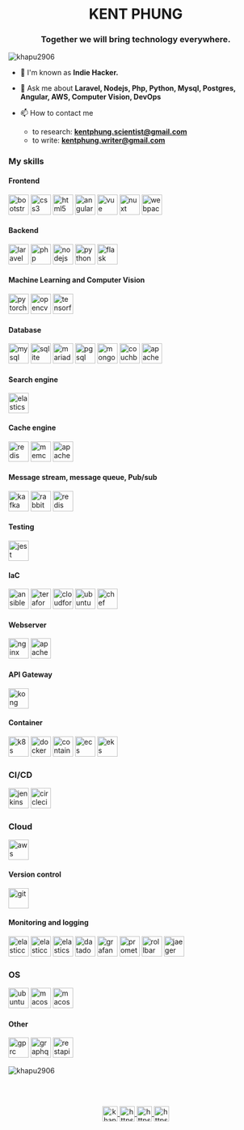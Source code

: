 <h1 align="center">KENT PHUNG</h1>
<h3 align="center">Together we will bring technology everywhere.</h3>

<p align="left"> <img src="https://komarev.com/ghpvc/?username=khapu2906" alt="khapu2906" /> </p>

- 🌱 I'm known as **Indie Hacker.**

- 💬 Ask me about **Laravel, Nodejs, Php, Python, Mysql, Postgres, Angular, AWS, Computer Vision, DevOps**

- 📫 How to contact me
    - to research: **kentphung.scientist@gmail.com**
    - to write: **kentphung.writer@gmail.com**

### My skills
#### Frontend
<p align="left">
    <img src="https://www.vectorlogo.zone/logos/getbootstrap/getbootstrap-icon.svg" alt="bootstrap" width="40" height="40"/> 
    <img src="https://www.vectorlogo.zone/logos/w3_css/w3_css-icon.svg" alt="css3" width="40" height="40"/> 
    <img src="https://www.vectorlogo.zone/logos/w3_html5/w3_html5-icon.svg" alt="html5" width="40" height="40"/> 
    <img src="https://www.vectorlogo.zone/logos/angular/angular-icon.svg" alt="angular" width="40" height="40"/>
    <img src="https://www.vectorlogo.zone/logos/vuejs/vuejs-icon.svg" alt="vue" width="40" height="40"/>
    <img src="https://www.vectorlogo.zone/logos/nuxtjs/nuxtjs-icon.svg" alt="nuxt" width="40" height="40"/>
    <img src="https://www.vectorlogo.zone/logos/js_webpack/js_webpack-icon.svg" alt="webpack" width="40" height="40"/>
</p>

#### Backend
<p align="left">
    <img src="https://www.vectorlogo.zone/logos/laravel/laravel-icon.svg" alt="laravel" width="40" height="40"/> 
    <img src="https://www.vectorlogo.zone/logos/php/php-icon.svg" alt="php" width="40" height="40"/> 
    <img src="https://www.vectorlogo.zone/logos/nodejs/nodejs-icon.svg" alt="nodejs" width="40" height="40"/> 
    <img src="https://www.vectorlogo.zone/logos/python/python-icon.svg" alt="python" width="40" height="40"/>
    <img src="https://www.vectorlogo.zone/logos/palletsprojects_flask/palletsprojects_flask-icon~v2.svg" alt="flask" width="40" height="40"/>
    
</p>

#### Machine Learning and Computer Vision
<p align="left">
    <img src="https://www.vectorlogo.zone/logos/pytorch/pytorch-icon.svg" alt="pytorch" width="40" height="40"/> 
    <img src="https://www.vectorlogo.zone/logos/opencv/opencv-icon.svg" alt="opencv" width="40" height="40"/> 
    <img src="https://www.vectorlogo.zone/logos/tensorflow/tensorflow-icon.svg" alt="tensorflow" width="40" height="40"/> 
</p>

#### Database
<p align="left">
    <img src="https://www.vectorlogo.zone/logos/mysql/mysql-official.svg" alt="mysql" width="40" height="40"/> 
    <img src="https://www.vectorlogo.zone/logos/sqlite/sqlite-icon.svg" alt="sqlite" width="40" height="40"/> 
    <img src="https://www.vectorlogo.zone/logos/mariadb/mariadb-icon.svg" alt="mariadb" width="40" height="40"/> 
    <img src="https://www.vectorlogo.zone/logos/postgresql/postgresql-icon.svg" alt="pgsql" width="40" height="40"/> 
    <img src="https://www.vectorlogo.zone/logos/mongodb/mongodb-icon.svg" alt="mongoDB" width="40" height="40"/>
    <img src="https://www.vectorlogo.zone/logos/apache_couchdb/apache_couchdb-icon.svg" alt="couchbase" width="40" height="40"/>
    <img src="https://www.vectorlogo.zone/logos/apache_cassandra/apache_cassandra-icon.svg" alt="apache_cassandra" width="40" height="40"/>
</p>

#### Search engine
<p align="left">
    <img src="https://www.vectorlogo.zone/logos/elastic/elastic-icon.svg" alt="elasticsearch" width="40" height="40"/>
</p>

#### Cache engine
<p align="left">
    <img src="https://www.vectorlogo.zone/logos/redis/redis-icon.svg" alt="redis" width="40" height="40"/>
    <img src="https://www.vectorlogo.zone/logos/memcached/memcached-icon.svg" alt="memcached" width="40" height="40"/>
    <img src="https://www.vectorlogo.zone/logos/apache_cassandra/apache_cassandra-icon.svg" alt="apache_cassandra" width="40" height="40"/>
</p>

#### Message stream, message queue, Pub/sub
<p align="left">
    <img src="https://www.vectorlogo.zone/logos/apache_kafka/apache_kafka-icon.svg" alt="kafka" width="40" height="40"/>
    <img src="https://www.vectorlogo.zone/logos/rabbitmq/rabbitmq-icon.svg" alt="rabbitmq" width="40" height="40"/>
    <img src="https://www.vectorlogo.zone/logos/redis/redis-icon.svg" alt="redis" width="40" height="40"/>
</p>

#### Testing

<p align="left">
    <img src="https://www.vectorlogo.zone/logos/jestjsio/jestjsio-icon.svg" alt="jest" width="40" height="40"/> 
</p>

#### IaC
<p align="left">
    <img src="https://www.vectorlogo.zone/logos/ansible/ansible-icon.svg" alt="ansible" width="40" height="40"/> 
    <img src="https://www.vectorlogo.zone/logos/terraformio/terraformio-icon.svg" alt="teraform" width="40" height="40"/>
    <img src="https://www.vectorlogo.zone/logos/amazon_cloudformation/amazon_cloudformation-icon.svg" alt="cloudformation" width="40" height="40"/>
    <img src="https://www.vectorlogo.zone/logos/ubuntu/ubuntu-tile.svg" alt="ubuntu" width="40" height="40"/> 
    <img src="https://www.vectorlogo.zone/logos/chefio/chefio-icon.svg" alt="chef" width="40" height="40"/> 
</p>

#### Webserver
<p align="left">
    <img src="https://www.vectorlogo.zone/logos/nginx/nginx-icon.svg" alt="nginx" width="40" height="40"/>
    <img src="https://www.vectorlogo.zone/logos/apache/apache-icon.svg" alt="apache" width="40" height="40"/>
</p>

#### API Gateway
<p align="left">
    <img src="https://www.vectorlogo.zone/logos/konghq/konghq-icon.svg" alt="kong" width="40" height="40"/>
</p>


#### Container
<p align="left">
    <img src="https://www.vectorlogo.zone/logos/kubernetes/kubernetes-icon.svg" alt="k8s" width="40" height="40"/> 
    <img src="https://www.vectorlogo.zone/logos/docker/docker-icon.svg" alt="docker" width="40" height="40"/> 
    <img src="https://www.vectorlogo.zone/logos/containerdio/containerdio-icon.svg" alt="containerdio" width="40" height="40"/> 
    <img src="https://www.vectorlogo.zone/logos/amazon_ecs/amazon_ecs-icon.svg" alt="ecs" width="40" height="40"/>
    <img src="https://www.vectorlogo.zone/logos/amazon_eks/amazon_eks-icon.svg" alt="eks" width="40" height="40"/>
</p>

### CI/CD
<p align="left">
    <img src="https://www.vectorlogo.zone/logos/jenkins/jenkins-icon.svg" alt="jenkins" width="40" height="40"/>
    <img src="https://www.vectorlogo.zone/logos/circleci/circleci-icon.svg" alt="circleci" width="40" height="40"/>
</p>

### Cloud
<p align="left">
    <img src="https://www.vectorlogo.zone/logos/amazon_aws/amazon_aws-icon.svg" alt="aws" width="40" height="40"/>
</p>

#### Version control
<p align="left">
    <img src="https://www.vectorlogo.zone/logos/git-scm/git-scm-icon.svg" alt="git" width="40" height="40"/> 
</p>

#### Monitoring and logging
<p align="left">
    <img src="https://www.vectorlogo.zone/logos/elasticco_kibana/elasticco_kibana-icon.svg" alt="elasticco_kibana" width="40" height="40"/> 
    <img src="https://www.vectorlogo.zone/logos/elasticco_logstash/elasticco_logstash-icon.svg" alt="elasticco_logstash-icon" width="40" height="40"/> 
    <img src="https://www.vectorlogo.zone/logos/elastic/elastic-icon.svg" alt="elasticsearch" width="40" height="40"/>
    <img src="https://www.vectorlogo.zone/logos/datadoghq/datadoghq-icon.svg" alt="datadog" width="40" height="40"/> 
    <img src="https://www.vectorlogo.zone/logos/grafana/grafana-icon.svg" alt="grafana" width="40" height="40"/> 
    <img src="https://www.vectorlogo.zone/logos/prometheusio/prometheusio-icon.svg" alt="prometheus" width="40" height="40"/> 
    <img src="https://encrypted-tbn0.gstatic.com/images?q=tbn:ANd9GcTK0sgt7nI8B3A7xcRzc6p4xUAURnxL41XMrn_9Ynz4WVWE8ZyW7cSyLd_CNZJTkG_7WJ4&usqp=CAU" alt="rollbar" width="40" height="40"/> 
    <img src="https://www.vectorlogo.zone/logos/jaegertracingio/jaegertracingio-icon.svg" alt="jaeger" width="40" height="40"/> 
</p>

### OS
<p align="left">
    <img src="https://www.vectorlogo.zone/logos/ubuntu/ubuntu-tile.svg" alt="ubuntu" width="40" height="40"/> 
    <img src="https://upload.wikimedia.org/wikipedia/commons/7/71/Finder_icon_macOS_Yosemite.png" alt="macos" width="40" height="40"/>
    <img src="https://upload.wikimedia.org/wikipedia/commons/thumb/0/0a/Unofficial_Windows_logo_variant_-_2002%E2%80%932012_%28Multicolored%29.svg/340px-Unofficial_Windows_logo_variant_-_2002%E2%80%932012_%28Multicolored%29.svg.png" alt="macos" width="40" height="40"/>
</p>

#### Other
<p align="left">
    <img src="https://www.vectorlogo.zone/logos/grpcio/grpcio-icon.svg" alt="gprc" width="40" height="40"/>
    <img src="https://www.vectorlogo.zone/logos/graphql/graphql-icon.svg" alt="graphql" width="40" height="40"/>
    <img src="https://www.javacodegeeks.com/wp-content/uploads/2024/01/rest-api-icon.png" alt="restapi" width="40" height="40"/>
</p>


<p align="left">
    <img src="https://github-readme-stats.vercel.app/api/top-langs?username=khapu2906&show_icons=true&locale=en&layout=compact&count_private=true&langs_count=100" alt="khapu2906" />
</p>
<br>
<br>
<p align="center">
    <a href="https://dev.to/khapu2906" target="blank">
        <img align="center" src="https://cdn.jsdelivr.net/npm/simple-icons@3.0.1/icons/dev-dot-to.svg" alt="khapu2906" height="30" width="30" />
    </a>
    <a href="https://www.facebook.com/vv.aaaaa.vv" target="blank">
        <img align="center" src="https://cdn.jsdelivr.net/npm/simple-icons@3.0.1/icons/facebook.svg" alt="https://www.facebook.com/d.kha.pu" height="30" width="30" />
    </a>
    <a href="https://www.linkedin.com/in/kent-phung-9a5400220/" target="blank">
        <img align="center" src="https://cdn.jsdelivr.net/npm/simple-icons@3.0.1/icons/linkedin.svg" alt="https://www.linkedin.com/in/kent-phung-9a5400220/" height="30" width="30" />
    </a>
    <a href="https://www.npmjs.com/~khapu2906" target="blank">
        <img align="center" src="https://cdn.jsdelivr.net/npm/simple-icons@3.0.1/icons/npm.svg" alt="https://www.npmjs.com/~khapu2906" height="30" width="30" />
    </a>
</p>
